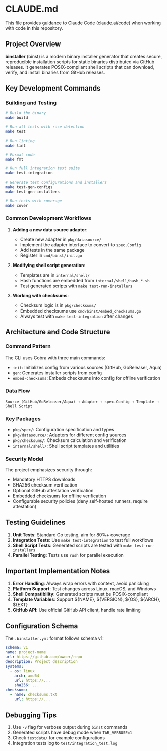 # CLAUDE.md

This file provides guidance to Claude Code (claude.ai/code) when working with code in this repository.

## Project Overview

**binstaller** (binst) is a modern binary installer generator that creates secure, reproducible installation scripts for static binaries distributed via GitHub releases. It generates POSIX-compliant shell scripts that can download, verify, and install binaries from GitHub releases.

## Key Development Commands

### Building and Testing
```bash
# Build the binary
make build

# Run all tests with race detection
make test

# Run linting
make lint

# Format code
make fmt

# Run full integration test suite
make test-integration

# Generate test configurations and installers
make test-gen-configs
make test-gen-installers

# Run tests with coverage
make cover
```

### Common Development Workflows

1. **Adding a new data source adapter**:
   - Create new adapter in `pkg/datasource/`
   - Implement the adapter interface to convert to `spec.Config`
   - Add tests in the same package
   - Register in `cmd/binst/init.go`

2. **Modifying shell script generation**:
   - Templates are in `internal/shell/`
   - Hash functions are embedded from `internal/shell/hash_*.sh`
   - Test generated scripts with `make test-run-installers`

3. **Working with checksums**:
   - Checksum logic is in `pkg/checksums/`
   - Embedded checksums use `cmd/binst/embed_checksums.go`
   - Always test with `make test-integration` after changes

## Architecture and Code Structure

### Command Pattern
The CLI uses Cobra with three main commands:
- `init`: Initializes config from various sources (GitHub, GoReleaser, Aqua)
- `gen`: Generates installer scripts from config
- `embed-checksums`: Embeds checksums into config for offline verification

### Data Flow
```
Source (GitHub/GoReleaser/Aqua) → Adapter → spec.Config → Template → Shell Script
```

### Key Packages
- `pkg/spec/`: Configuration specification and types
- `pkg/datasource/`: Adapters for different config sources
- `pkg/checksums/`: Checksum calculation and verification
- `internal/shell/`: Shell script templates and utilities

### Security Model
The project emphasizes security through:
- Mandatory HTTPS downloads
- SHA256 checksum verification
- Optional GitHub attestation verification
- Embedded checksums for offline verification
- Configurable security policies (deny self-hosted runners, require attestation)

## Testing Guidelines

1. **Unit Tests**: Standard Go testing, aim for 80%+ coverage
2. **Integration Tests**: Use `make test-integration` to test full workflows
3. **Shell Script Tests**: Generated scripts are tested with `make test-run-installers`
4. **Parallel Testing**: Tests use `rush` for parallel execution

## Important Implementation Notes

1. **Error Handling**: Always wrap errors with context, avoid panicking
2. **Platform Support**: Test changes across Linux, macOS, and Windows
3. **Shell Compatibility**: Generated scripts must be POSIX-compliant
4. **Template Variables**: Support ${NAME}, ${VERSION}, ${OS}, ${ARCH}, ${EXT}
5. **GitHub API**: Use official GitHub API client, handle rate limiting

## Configuration Schema

The `.binstaller.yml` format follows schema v1:
```yaml
schema: v1
name: project-name
url: https://github.com/owner/repo
description: Project description
systems:
  - os: linux
    arch: amd64
    url: https://...
    sha256: ...
checksums:
  - name: checksums.txt
    url: https://...
```

## Debugging Tips

1. Use `-v` flag for verbose output during `binst` commands
2. Generated scripts have debug mode when `TAR_VERBOSE=1`
3. Check `testdata/` for example configurations
4. Integration tests log to `test/integration_test.log`